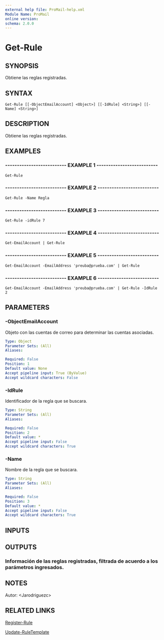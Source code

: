 ```yaml
---
external help file: ProMail-help.xml
Module Name: ProMail
online version: 
schema: 2.0.0
---
```


# Get-Rule

## SYNOPSIS
Obtiene las reglas registradas.

## SYNTAX

```
Get-Rule [[-ObjectEmailAccount] <Object>] [[-IdRule] <String>] [[-Name] <String>]
```

## DESCRIPTION
Obtiene las reglas registradas.

## EXAMPLES

### -------------------------- EXAMPLE 1 --------------------------
```
Get-Rule
```

### -------------------------- EXAMPLE 2 --------------------------
```
Get-Rule -Name Regla
```

### -------------------------- EXAMPLE 3 --------------------------
```
Get-Rule -idRule 7
```

### -------------------------- EXAMPLE 4 --------------------------
```
Get-EmailAccount | Get-Rule
```

### -------------------------- EXAMPLE 5 --------------------------
```
Get-EmailAccount -EmailAddress 'preuba@prueba.com' | Get-Rule
```

### -------------------------- EXAMPLE 6 --------------------------
```
Get-EmailAccount -EmailAddress 'preuba@prueba.com' | Get-Rule -IdRule 2
```

## PARAMETERS

### -ObjectEmailAccount
Objeto con las cuentas de correo para determinar las cuentas asociadas.

```yaml
Type: Object
Parameter Sets: (All)
Aliases: 

Required: False
Position: 1
Default value: None
Accept pipeline input: True (ByValue)
Accept wildcard characters: False
```

### -IdRule
Identificador de la regla que se buscara.

```yaml
Type: String
Parameter Sets: (All)
Aliases: 

Required: False
Position: 2
Default value: *
Accept pipeline input: False
Accept wildcard characters: True
```

### -Name
Nombre de la regla que se buscara.

```yaml
Type: String
Parameter Sets: (All)
Aliases: 

Required: False
Position: 3
Default value: *
Accept pipeline input: False
Accept wildcard characters: True
```

## INPUTS

## OUTPUTS

### Información de las reglas registradas, filtrada de acuerdo a los parámetros ingresados.

## NOTES
Autor: \<Jarodriguezc\>

## RELATED LINKS

[Register-Rule](Register-Rule.md)

[Update-RuleTemplate](Update-RuleTemplate.md)
